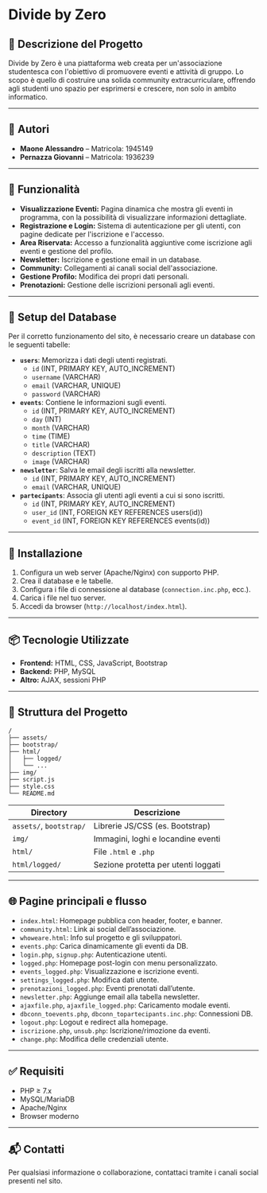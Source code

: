 # Divide by Zero

## 📌 Descrizione del Progetto

Divide by Zero è una piattaforma web creata per un'associazione studentesca con l'obiettivo di promuovere eventi e attività di gruppo. Lo scopo è quello di costruire una solida community extracurriculare, offrendo agli studenti uno spazio per esprimersi e crescere, non solo in ambito informatico.

---

## 👥 Autori

- **Maone Alessandro** – Matricola: 1945149  
- **Pernazza Giovanni** – Matricola: 1936239

---

## 🚀 Funzionalità

- **Visualizzazione Eventi:** Pagina dinamica che mostra gli eventi in programma, con la possibilità di visualizzare informazioni dettagliate.
- **Registrazione e Login:** Sistema di autenticazione per gli utenti, con pagine dedicate per l'iscrizione e l'accesso.
- **Area Riservata:** Accesso a funzionalità aggiuntive come iscrizione agli eventi e gestione del profilo.
- **Newsletter:** Iscrizione e gestione email in un database.
- **Community:** Collegamenti ai canali social dell'associazione.
- **Gestione Profilo:** Modifica dei propri dati personali.
- **Prenotazioni:** Gestione delle iscrizioni personali agli eventi.

---

## 🧱 Setup del Database

Per il corretto funzionamento del sito, è necessario creare un database con le seguenti tabelle:

- **`users`**: Memorizza i dati degli utenti registrati.
  - `id` (INT, PRIMARY KEY, AUTO_INCREMENT)
  - `username` (VARCHAR)
  - `email` (VARCHAR, UNIQUE)
  - `password` (VARCHAR)
- **`events`**: Contiene le informazioni sugli eventi.
  - `id` (INT, PRIMARY KEY, AUTO_INCREMENT)
  - `day` (INT)
  - `month` (VARCHAR)
  - `time` (TIME)
  - `title` (VARCHAR)
  - `description` (TEXT)
  - `image` (VARCHAR)
- **`newsletter`**: Salva le email degli iscritti alla newsletter.
  - `id` (INT, PRIMARY KEY, AUTO_INCREMENT)
  - `email` (VARCHAR, UNIQUE)
- **`partecipants`**: Associa gli utenti agli eventi a cui si sono iscritti.
  - `id` (INT, PRIMARY KEY, AUTO_INCREMENT)
  - `user_id` (INT, FOREIGN KEY REFERENCES users(id))
  - `event_id` (INT, FOREIGN KEY REFERENCES events(id))

---

## 🔧 Installazione

1. Configura un web server (Apache/Nginx) con supporto PHP.
2. Crea il database e le tabelle.
3. Configura i file di connessione al database (`connection.inc.php`, ecc.).
4. Carica i file nel tuo server.
5. Accedi da browser (`http://localhost/index.html`).

---

## 📦 Tecnologie Utilizzate

- **Frontend:** HTML, CSS, JavaScript, Bootstrap  
- **Backend:** PHP, MySQL  
- **Altro:** AJAX, sessioni PHP

---

## 📁 Struttura del Progetto

```
/
├── assets/
├── bootstrap/
├── html/
│   ├── logged/
│   └── ...
├── img/
├── script.js
├── style.css
└── README.md
```

| Directory | Descrizione |
|----------|-------------|
| `assets/`, `bootstrap/` | Librerie JS/CSS (es. Bootstrap) |
| `img/` | Immagini, loghi e locandine eventi |
| `html/` | File `.html` e `.php` |
| `html/logged/` | Sezione protetta per utenti loggati |

---

## 🌐 Pagine principali e flusso

- `index.html`: Homepage pubblica con header, footer, e banner.
- `community.html`: Link ai social dell’associazione.
- `whoweare.html`: Info sul progetto e gli sviluppatori.
- `events.php`: Carica dinamicamente gli eventi da DB.
- `login.php`, `signup.php`: Autenticazione utenti.
- `logged.php`: Homepage post-login con menu personalizzato.
- `events_logged.php`: Visualizzazione e iscrizione eventi.
- `settings_logged.php`: Modifica dati utente.
- `prenotazioni_logged.php`: Eventi prenotati dall’utente.
- `newsletter.php`: Aggiunge email alla tabella newsletter.
- `ajaxfile.php`, `ajaxfile_logged.php`: Caricamento modale eventi.
- `dbconn_toevents.php`, `dbconn_topartecipants.inc.php`: Connessioni DB.
- `logout.php`: Logout e redirect alla homepage.
- `iscrizione.php`, `unsub.php`: Iscrizione/rimozione da eventi.
- `change.php`: Modifica delle credenziali utente.

---

## ✅ Requisiti

- PHP ≥ 7.x
- MySQL/MariaDB
- Apache/Nginx
- Browser moderno

---

## 📬 Contatti

Per qualsiasi informazione o collaborazione, contattaci tramite i canali social presenti nel sito.

